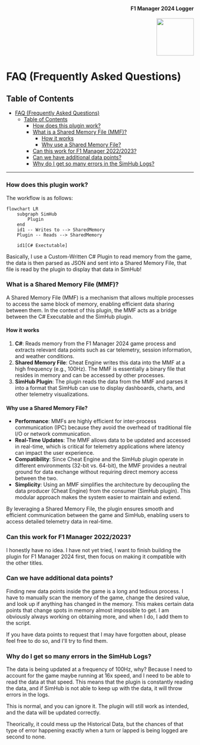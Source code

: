 <div align="right">
    <h4>F1 Manager 2024 Logger</h1>
    <img src="https://i.imgur.com/sHKYZTk.png" width="100">
</div>

# FAQ (Frequently Asked Questions)

## Table of Contents
- [FAQ (Frequently Asked Questions)](#faq-frequently-asked-questions)
  - [Table of Contents](#table-of-contents)
    - [How does this plugin work?](#how-does-this-plugin-work)
    - [What is a Shared Memory File (MMF)?](#what-is-a-shared-memory-file-mmf)
      - [How it works](#how-it-works)
      - [Why use a Shared Memory File?](#why-use-a-shared-memory-file)
    - [Can this work for F1 Manager 2022/2023?](#can-this-work-for-f1-manager-20222023)
    - [Can we have additional data points?](#can-we-have-additional-data-points)
    - [Why do I get so many errors in the SimHub Logs?](#why-do-i-get-so-many-errors-in-the-simhub-logs)

---

### How does this plugin work?

The workflow is as follows:

```mermaid
flowchart LR
    subgraph SimHub
        Plugin
    end
    id1 -- Writes to --> SharedMemory
    Plugin -- Reads --> SharedMemory

    id1[C# Exectutable]
```

Basically, I use a Custom-Written C# Plugin to read memory from the game, the data is then parsed as JSON and sent into a Shared Memory File, that file is read by the plugin to display that data in SimHub!

### What is a Shared Memory File (MMF)?

A Shared Memory File (MMF) is a mechanism that allows multiple processes to access the same block of memory, enabling efficient data sharing between them. In the context of this plugin, the MMF acts as a bridge between the C# Executable and the SimHub plugin.

#### How it works
1. **C#**: Reads memory from the F1 Manager 2024 game process and extracts relevant data points such as car telemetry, session information, and weather conditions.
2. **Shared Memory File**: Cheat Engine writes this data into the MMF at a high frequency (e.g., 100Hz). The MMF is essentially a binary file that resides in memory and can be accessed by other processes.
3. **SimHub Plugin**: The plugin reads the data from the MMF and parses it into a format that SimHub can use to display dashboards, charts, and other telemetry visualizations.

#### Why use a Shared Memory File?
- **Performance**: MMFs are highly efficient for inter-process communication (IPC) because they avoid the overhead of traditional file I/O or network communication.
- **Real-Time Updates**: The MMF allows data to be updated and accessed in real-time, which is critical for telemetry applications where latency can impact the user experience.
- **Compatibility**: Since Cheat Engine and the SimHub plugin operate in different environments (32-bit vs. 64-bit), the MMF provides a neutral ground for data exchange without requiring direct memory access between the two.
- **Simplicity**: Using an MMF simplifies the architecture by decoupling the data producer (Cheat Engine) from the consumer (SimHub plugin). This modular approach makes the system easier to maintain and extend.

By leveraging a Shared Memory File, the plugin ensures smooth and efficient communication between the game and SimHub, enabling users to access detailed telemetry data in real-time.

### Can this work for F1 Manager 2022/2023?

I honestly have no idea. I have not yet tried, I want to finish building the plugin for F1 Manager 2024 first, then focus on making it compatible with the other titles.

### Can we have additional data points?

Finding new data points inside the game is a long and tedious process. I have to manually scan the memory of the game, change the desired value, and look up if anything has changed in the memory. This makes certain data points that change spots in memory almost impossible to get. I am obviously always working on obtaining more, and when I do, I add them to the script.

If you have data points to request that I may have forgotten about, please feel free to do so, and I'll try to find them.

### Why do I get so many errors in the SimHub Logs?

The data is being updated at a frequency of 100Hz, why? Because I need to account for the game maybe running at 16x speed, and I need to be able to read the data at that speed.
This means that the plugin is constantly reading the data, and if SimHub is not able to keep up with the data, it will throw errors in the logs.

This is normal, and you can ignore it. The plugin will still work as intended, and the data will be updated correctly.

Theorically, it could mess up the Historical Data, but the chances of that type of error happening exactly when a turn or lapped is being logged are second to none.